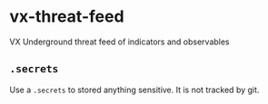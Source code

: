 # vx-threat-feed
VX Underground threat feed of indicators and observables

## `.secrets`
Use a `.secrets` to stored anything sensitive. It is not tracked by git.